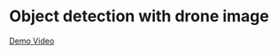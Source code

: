 # Object detection with drone image

[Demo Video]([https://drive.google.com/file/d/1c6B75dN7gauqOZ6CKz8IihHqB-95Z3wI/view](https://drive.google.com/file/d/1jaffItjPuMB3-Sokp6ohze6FkTUxHrw5/view)https://drive.google.com/file/d/1jaffItjPuMB3-Sokp6ohze6FkTUxHrw5/view)

